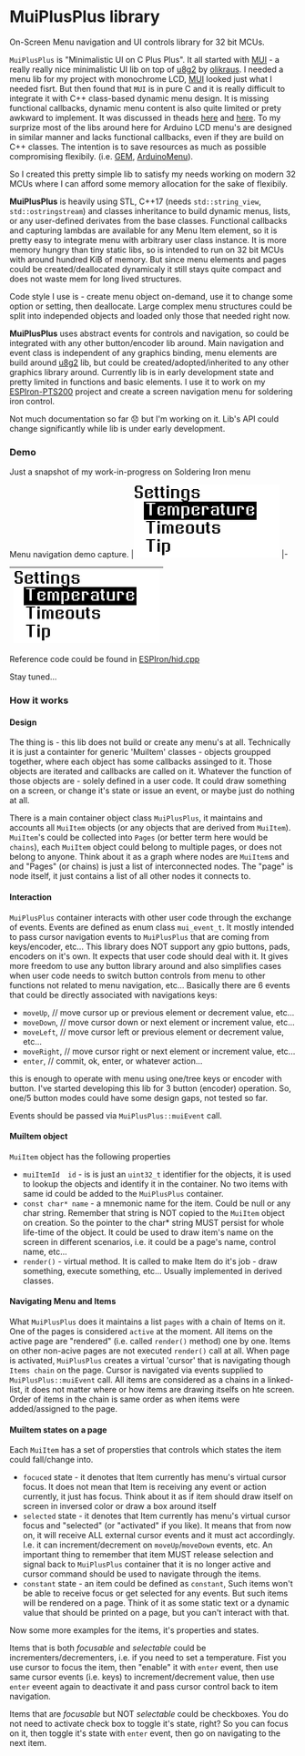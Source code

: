# MuiPlusPlus library

On-Screen Menu navigation and UI controls library for 32 bit MCUs.


`MuiPlusPlus` is "Minimalistic UI on C Plus Plus". It all started with [MUI](https://github.com/olikraus/u8g2/wiki/muimanual#mui) - a really really nice minimalistic UI lib on top of [u8g2](https://github.com/olikraus/u8g2) by [olikraus](https://github.com/olikraus).
I needed a menu lib for my project with monochrome LCD, [MUI](https://github.com/olikraus/u8g2/wiki/muimanual#mui) looked just what I needed fisrt. But then found that `MUI` is in pure C and it is really difficult to integrate it with C++ class-based dynamic menu design. It is missing functional callbacks, dynamic menu content is also quite limited or prety awkward to implement. It was discussed in theads [here](https://github.com/olikraus/u8g2/issues/2258) and [here](https://github.com/olikraus/u8g2/discussions/2252).
To my surprize most of the libs around here for Arduino LCD menu's are designed in similar manner and lacks functional callbacks, even if they are build on C++ classes. The intention is to save resources as much as possible compromising flexibily. (i.e. [GEM](https://github.com/Spirik/GEM), [ArduinoMenu](https://github.com/neu-rah/ArduinoMenu)). 

So I created this pretty simple lib to satisfy my needs working on modern 32 MCUs where I can afford some memory allocation for the sake of flexibily.

**MuiPlusPlus** is heavily using STL, C++17 (needs `std::string_view`, `std::ostringstream`) and classes inheritance to build dynamic menus, lists, or any user-defined derivates from the base classes. Functional callbacks and capturing lambdas are available for any Menu Item element, so it is pretty easy to integrate menu with arbitrary user class instance.
It is more memory hungry than tiny static libs, so is intended to run on 32 bit MCUs with around hundred KiB of memory. But since menu elements and pages could be created/deallocated dynamicaly it still stays quite compact and does not waste mem for long lived structures.

Code style I use is - create menu object on-demand, use it to change some option or setting, then deallocate. Large complex menu structures could be split into independed objects and loaded only those that needed right now.

**MuiPlusPlus** uses abstract events for controls and navigation, so could be integrated with any other button/encoder lib around.
Main navigation and event class is independent of any graphics binding, menu elements are build around [u8g2](https://github.com/olikraus/u8g2) lib, but could be created/adopted/inherited to any other graphics library around.
Currently lib is in early development state and pretty limited in functions and basic elements.
I use it to work on my [ESPIron-PTS200](https://github.com/vortigont/ESPIron-PTS200) project and create a screen navigation menu for soldering iron control.

Not much documentation so far :disappointed: but I'm working on it. Lib's API could change significantly while lib is under early development.

### Demo

Just a snapshot of my work-in-progress on Soldering Iron menu

Menu navigation demo capture.
|<img src="pics/menu_demo01.png?raw=true" alt="Menu Demo Volts" />
|-

|<img src="pics/menu_demo_pwr.png?raw=true" alt="Menu Demo PWR" />
|-

Reference code could be found in [ESPIron/hid.cpp](https://github.com/vortigont/ESPIron-PTS200/blob/main/ESPIron/hid.cpp)

Stay tuned...

### How it works

#### Design

The thing is - this lib does not build or create any menu's at all. Technically it is just a containter for generic 'MuiItem' classes - objects groupped together, where each object has some callbacks assinged to it. Those objects are iterated and callbacks are called on it. Whatever the function of those objects are - solely defined in a user code. It could draw something on a screen, or change it's state or issue an event, or maybe just do nothing at all.

There is a main container object class `MuiPlusPlus`, it maintains and accounts all `MuiItem` objects (or any objects that are derived from `MuiItem`).
`MuiItem`'s could be collected into `Pages` (or better term here would be `chains`), each `MuiItem` object could belong to multiple pages, or does not belong to anyone. Think about it as a graph where nodes are `MuiItem`s and and "Pages" (or chains) is just a list of interconnected nodes. The "page" is node itself, it just contains a list of all other nodes it connects to.


#### Interaction

`MuiPlusPlus` container interacts with other user code through the exchange of events. Events are defined as enum class `mui_event_t`. It mostly intended to pass cursor navigation events to `MuiPlusPlus` that are coming from keys/encoder, etc...
This library does NOT support any gpio buttons, pads, encoders on it's own. It expects that user code should deal with it. It gives more freedom to use any button library around and also simplifies cases when user code needs to switch button controls from menu to other functions not related to menu navigation, etc...
Basically there are 6 events that could be directly associated with navigations keys:

- `moveUp`,           // move cursor up or previous element or decrement value, etc...
- `moveDown`,         // move cursor down or next element or increment value, etc...
- `moveLeft`,         // move cursor left or previous element or decrement value, etc...
- `moveRight`,        // move cursor right or next element or increment value, etc...
- `enter`,            // commit, ok, enter, or whatever action...

this is enough to operate with menu using one/tree keys or encoder with button. I've started developing this lib for 3 button (encoder) operation. So, one/5 button modes could have some design gaps, not tested so far.

Events should be passed via `MuiPlusPlus::muiEvent` call.

#### **MuiItem** object

`MuiItem` object has the following properties

 - `muiItemId  id` - is is just an `uint32_t` identifier for the objects, it is used to lookup the objects and identify it in the container. No two items with same id could be added to the `MuiPlusPlus` container.
 - `const char* name` - a mnemonic name for the item. Could be null or any char string. Remember that string is NOT copied to the `MuiItem` object on creation. So the pointer to the char* string MUST persist for whole life-time of the object. It could be used to draw item's name on the screen in different scenarios, i.e. it could be a page's name, control name, etc...
 - `render()` - virtual method. It is called to make Item do it's job - draw something, execute something, etc... Usually implemented in derived classes.

#### Navigating Menu and Items

What `MuiPlusPlus` does it maintains a list `pages` with a chain of Items on it. One of the pages is considered `active` at the moment. All items on the active page are "rendered" (i.e. called `render()` method) one by one. Items on other non-acive pages are not executed `render()` call at all.
When page is activated, `MuiPlusPlus` creates a virtual 'cursor' that is navigating though `Items chain` on the page. Cursor is navigated via events supplied to `MuiPlusPlus::muiEvent` call. All items are considered as a chains in a linked-list, it does not matter where or how items are drawing itselfs on hte screen. Order of items in the chain is same order as when items were added/assigned to the page.

#### **MuiItem** states on a page

Each `MuiItem` has a set of propersties that controls which states the item could fall/change into.

 - `focuced` state - it denotes that Item currently has menu's virtual cursor focus. It does not mean that Item is receiving any event or action currently, it just has focus. Think about it as if item should draw itself on screen in inversed color or draw a box around itself
 - `selected` state - it denotes that Item currently has menu's virtual cursor focus and "selected" (or "activated" if you like). It means that from now on, it will receive ALL external cursor events and it must act accordingly. I.e. it can increment/decrement on `moveUp`/`moveDown` events, etc. An important thing to remember that item MUST release selection and signal back to `MuiPlusPlus` container that it is no longer active and cursor command should be used to navigate through the items.
 - `constant` state - an item could be defined as `constant`, Such items won't be able to receive focus or get selected for any events. But such items will be rendered on a page. Think of it as some static text or a dynamic value that should be printed on a page, but you can't interact with that.

Now some more examples for the items, it's properties and states.

Items that is both _focusable_ and _selectable_ could be incrementers/decrementers, i.e. if you need to set a temperature. Fist you use cursor to focus the item, then "enable" it with `enter` event, then use same cursor events (i.e. keys) to increment/decrement value, then use `enter` eveent again to deactivate it and pass cursor control back to item navigation.

Items that are _focusable_ but NOT _selectable_ could be checkboxes. You do not need to activate check box to toggle it's state, right? So you can focus on it, then toggle it's state with `enter` event, then go on navigating to the next item.

